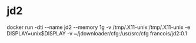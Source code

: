 # jd2

docker run -dti --name jd2 --memory 1g -v /tmp/.X11-unix:/tmp/.X11-unix -e DISPLAY=unix$DISPLAY -v ~/jdownloader/cfg:/usr/src/cfg francois/jd2:0.1
